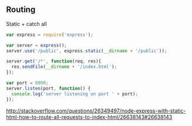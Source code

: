 ## Routing

Static + catch all

```javascript
var express = require('express');

var server = express();
server.use('/public', express.static(__dirname + '/public'));

server.get('/*', function(req, res){
  res.sendFile(__dirname + '/index.html');
});

var port = 8000;
server.listen(port, function() {
  console.log('server listening on port ' + port);
});
```

http://stackoverflow.com/questions/26349497/node-express-with-static-html-how-to-route-all-requests-to-index-html/26638143#26638143
